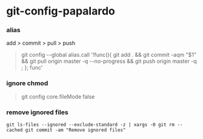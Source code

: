 # git-config-papalardo

### alias 
add > commit > pull > push
> git config --global alias.call '!func(){ git add . && git commit -aqm "$1" && git pull origin master -q --no-progress && git push origin master -q ; }; func'

### ignore chmod
> git config core.fileMode false

### remove ignored files
` git ls-files --ignored --exclude-standard -z | xargs -0 git rm --cached
git commit -am "Remove ignored files" `
